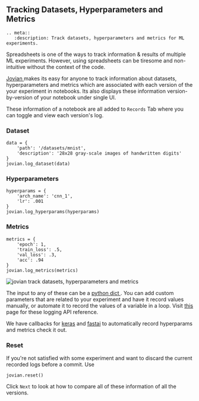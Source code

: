 ## Tracking Datasets, Hyperparameters and Metrics

```eval_rst
.. meta::
   :description: Track datasets, hyperparameters and metrics for ML experiments.
```

Spreadsheets is one of the ways to track information & results of multiple ML experiments. However, using spreadsheets can be tiresome and non-intuitive without the context of the code.

<a href="https://jovian.ai?utm_source=docs" target=_blank> Jovian </a> makes its easy for anyone to track information about datasets, hyperparameters and metrics which are associated with each version of the your experiment in notebooks. Its also displays these information version-by-version of your notebook under single UI.

These information of a notebook are all added to `Records` Tab where you can toggle and view each version's log.

### Dataset

```
data = {
    'path': '/datasets/mnist',
    'description': '28x28 gray-scale images of handwritten digits'
}
jovian.log_dataset(data)
```

### Hyperparameters

```
hyperparams = {
    'arch_name': 'cnn_1',
    'lr': .001
}
jovian.log_hyperparams(hyperparams)
```

### Metrics

```
metrics = {
    'epoch': 1,
    'train_loss': .5,
    'val_loss': .3,
    'acc': .94
}
jovian.log_metrics(metrics)
```

<img src="https://i.imgur.com/57BxYjH.gif" class="screenshot" alt="jovian track datasets, hyperparameters and metrics" >

The input to any of these can be a <a href="https://docs.python.org/3/tutorial/datastructures.html#dictionaries" target="_blank"> python dict </a>. You can add custom parameters that are related to your experiment and have it record values manually, or automate it to record the values of a variable in a loop.
Visit [this](../api-reference/logger.md) page for these logging API reference.

We have callbacks for [keras](../callbacks/keras.md) and [fastai](../callbacks/fastai.md) to automatically record hyperparams and metrics check it out.

### Reset

If you're not satisfied with some experiment and want to discard the current recorded logs before a commit. Use

```
jovian.reset()
```

Click `Next` to look at how to compare all of these information of all the versions.

